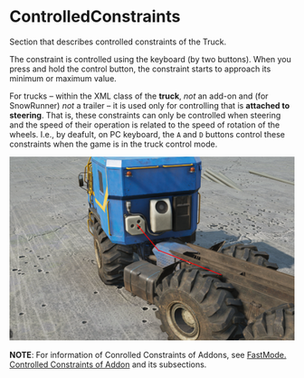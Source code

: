 # ControlledConstraints

Section that describes controlled constraints of the Truck.

The constraint is controlled using the keyboard (by two buttons). When you press and hold the control button, the constraint starts to approach its minimum or maximum value.

For trucks – within the XML class of the **truck**, *not* an add-on and (for SnowRunner) *not* a trailer – it is used only for controlling that is **attached to steering**. That is, these constraints can only be controlled when steering and the speed of their operation is related to the speed of rotation of the wheels. I.e., by deafult, on PC keyboard, the `A` and `D` buttons control these constraints when the game is in the truck control mode.

![controlled constraint attached to steering](./media/controlled_constraint_attached_to_steering.png)

**NOTE**: For information of Conrolled Constraints of Addons, see [FastMode. Controlled Constraints of Addon](./../../../additional_info_on_trucks/addons_selected_info/fast_mode.md) and its subsections.


